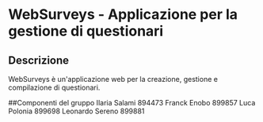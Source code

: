 # WebSurveys - Applicazione per la gestione di questionari

## Descrizione
WebSurveys è un'applicazione web per la creazione, gestione e compilazione di questionari.

##Componenti del gruppo
Ilaria Salami 894473
Franck Enobo 899857
Luca Polonia 899698
Leonardo Sereno 899881
